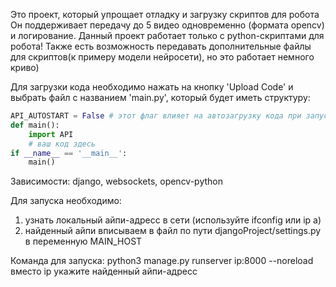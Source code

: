 Это проект, который упрощает отладку и загрузку скриптов для робота
Он поддерживает передачу до 5 видео одновременно (формата opencv) и логирование.
Данный проект работает только с python-скриптами для робота!
Также есть возможность передавать дополнительные файлы для скриптов(к примеру модели нейросети), но это работает немного криво)

Для загрузки кода необходимо нажать на кнопку 'Upload Code' и выбрать файл с названием 'main.py', который будет иметь структуру:
``` python
API_AUTOSTART = False # этот флаг влияет на автозагрузку кода при запуске сервера
def main():
    import API
    # ваш код здесь
if __name__ == '__main__':
    main()
```

Зависимости:
django, websockets, opencv-python

Для запуска необходимо:
1) узнать локальный айпи-адресс в сети (используйте ifconfig или ip a)
2) найденный айпи вписываем в файл по пути djangoProject/settings.py в переменную MAIN_HOST

Команда для запуска:
python3 manage.py runserver ip:8000 --noreload
вместо ip укажите найденный айпи-адресс
